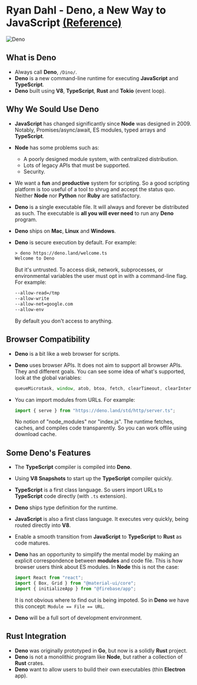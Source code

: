 # Ryan Dahl - Deno, a New Way to JavaScript [(Reference)](https://www.youtube.com/watch?v=YzCmYSFGJ-4)

![Deno](https://i.ytimg.com/vi/YzCmYSFGJ-4/maxresdefault.jpg)

## What is Deno

- Always call **Deno**, `/Dino/`.
- **Deno** is a new command-line runtime for executing **JavaScript** and **TypeScript**.
- **Deno** built using **V8**, **TypeScript**, **Rust** and **Tokio** (event loop).

## Why We Sould Use **Deno**

- **JavaScript** has changed significantly since **Node** was designed in 2009. Notably, Promises/async/await, ES modules, typed arrays and **TypeScript**.
- **Node** has some problems such as:
  - A poorly designed module system, with centralized distribution.
  - Lots of legacy APIs that must be supported.
  - Security.
- We want a **fun** and **productive** system for scripting. So a good scripting platform is too useful of a tool to shrug and accept the status quo. Neither **Node** nor **Python** nor **Ruby** are satisfactory.
- **Deno** is a single executable file. It will always and forever be distributed as such. The executable is **all you will ever need** to run any **Deno** program.
- **Deno** ships on **Mac**, **Linux** and **Windows**.
- **Deno** is secure execution by default. For example:

    ```txt
    > deno https://deno.land/welcome.ts
    Welcome to Deno
    ```

    But it's untrusted. To access disk, network, subprocesses, or environmental variables the user must opt in with a command-line flag. For example:

    ```txt
    --allow-read=/tmp
    --allow-write
    --allow-net=google.com
    --allow-env
    ```

    By default you don't access to anything.

## Browser Compatibility

- **Deno** is a bit like a web browser for scripts.
- **Deno** uses browser APIs. It does not aim to support all browser APIs. They and different goals. You can see some idea of what's supported, look at the global variables:

    ```js
    queueMicrotask, window, atob, btoa, fetch, clearTimeout, clearInterval, setTimeout, setInterval, location, onload, onunload, crypto, Blob, File, CustomEvent, Event, EventTarget, URL, URLSearchParams, Headers, FormData, TextEncoder, TextDecoder, Request, Response, performance, onmessage, postMessage, Worker, addEventListener, dispatchEvent, removeEventListener.
    ```

- You can import modules from URLs. For example:

    ```js
    import { serve } from "https://deno.land/std/http/server.ts";
    ```

    No notion of "node_modules" nor "index.js". The runtime fetches, caches, and compiles code transparently. So you can work offile using download cache.

## Some **Deno**'s Features

- The **TypeScript** compiler is compiled into **Deno**.
- Using **V8 Snapshots** to start up the **TypeScript** compiler quickly.
- **TypeScript** is a first class language. So users import URLs to **TypeScript** code directly (with `.ts` extension).
- **Deno** ships type definition for the runtime.
- **JavaScript** is also a first class language. It executes very quickly, being routed directly into **V8**.
- Enable a smooth transition from **JavaScript** to **TypeScript** to **Rust** as code matures.
- **Deno** has an opportunity to simplify the mental model by making an explicit correspondence between **modules** and code file. This is how browser users think about ES modules. In **Node** this is not the case:

    ```js
    import React from "react";
    import { Box, Grid } from "@material-ui/core";
    import { initializeApp } from "@firebase/app";
    ```

    It is not obvious where to find out is being impoted. So in **Deno** we have this concept: `Module == File == URL`.
- **Deno** will be a full sort of development environment.

## **Rust** Integration

- **Deno** was originally prototyped in **Go**, but now is a solidly **Rust** project.
- **Deno** is not a monolithic program like **Node**, but rather a collection of **Rust** crates.
- **Deno** want to allow users to build their own executables (thin **Electron** app).
